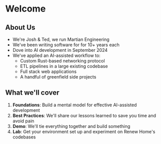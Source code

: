 # Welcome

## About Us

- We're Josh & Ted, we run Martian Engineering
- We've been writing software for for 10+ years each
- Dove into AI development in September 2024
- We've applied an AI-assisted workflow to:
  - Custom Rust-based networking protocol
  - ETL pipelines in a large existing codebase
  - Full stack web applications
  - A handful of greenfield side projects

## What we'll cover

1. **Foundations**: Build a mental model for effective AI-assisted development
2. **Best Practices**: We'll share our lessons learned to save you time and avoid pain
3. **Demo**: We'll tie everything together and build something
4. **Lab**: Get your environment set up and experiment on Renew Home's codebases
